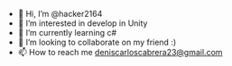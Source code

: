 - 👋 Hi, I’m @hacker2164
- 👀 I’m interested in develop in Unity
- 🌱 I’m currently learning c#
- 💞️ I’m looking to collaborate on my friend :)
- 📫 How to reach me deniscarloscabrera23@gmail.com

<!---
hacker2164/hacker2164 is a ✨ special ✨ repository because its `README.md` (this file) appears on your GitHub profile.
You can click the Preview link to take a look at your changes.
--->
